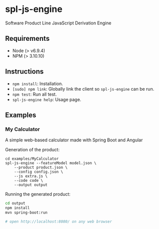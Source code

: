 # spl-js-engine
Software Product Line JavaScript Derivation Engine

## Requirements

* Node (> v6.9.4)
* NPM (> 3.10.10)

## Instructions

* `npm install`: Installation.
* `[sudo] npm link`: Globally link the client so `spl-js-engine` can be run.
* `npm test`: Run all test.
* `spl-js-engine help`: Usage page.

## Examples

### My Calculator

A simple web-based calculator made with Spring Boot and Angular

Generation of the product:

```
cd examples/MyCalculator
spl-js-engine --featureModel model.json \
    --product product.json \
    --config config.json \
    --js extra.js \
    --code code \
    --output output
```

Running the generated product:

```bash
cd output
npm install
mvn spring-boot:run

# open http://localhost:8080/ on any web browser
```
